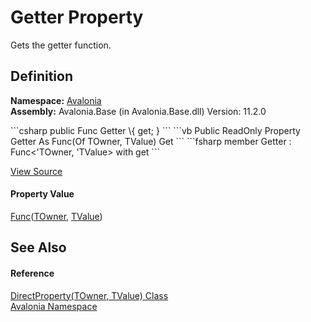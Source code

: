 # Getter Property


Gets the getter function.



## Definition
**Namespace:** <a href="N_Avalonia">Avalonia</a>  
**Assembly:** Avalonia.Base (in Avalonia.Base.dll) Version: 11.2.0

<Tabs groupId="api-code-preview">
<TabItem value="csharp" label="C#">
```csharp
public Func<TOwner, TValue> Getter \{ get; }
```
</TabItem>
<TabItem value="vb" label="VB">
```vb
Public ReadOnly Property Getter As Func(Of TOwner, TValue)
	Get
```
</TabItem>
<TabItem value="fsharp" label="F#">
```fsharp
member Getter : Func<'TOwner, 'TValue> with get
```
</TabItem>
</Tabs>



<a href="https://github.com/AvaloniaUI/Avalonia/tree/master/src/Avalonia.Base/DirectProperty.cs#L60" title="View the source code">View Source</a>



#### Property Value
<a href="https://learn.microsoft.com/dotnet/api/system.func-2" target="_blank" rel="noopener noreferrer">Func</a>(<a href="T_Avalonia_DirectProperty_2">TOwner</a>, <a href="T_Avalonia_DirectProperty_2">TValue</a>)

## See Also


#### Reference
<a href="T_Avalonia_DirectProperty_2">DirectProperty(TOwner, TValue) Class</a>  
<a href="N_Avalonia">Avalonia Namespace</a>  
